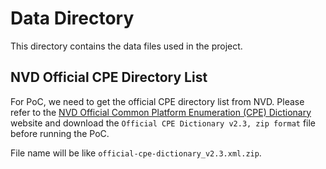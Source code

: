 # Data Directory

This directory contains the data files used in the project.

## NVD Official CPE Directory List

For PoC, we need to get the official CPE directory list from NVD. Please refer to the [NVD Official Common Platform Enumeration (CPE) Dictionary](https://nvd.nist.gov/products/cpe) website and download the `Official CPE Dictionary v2.3, zip format` file before running the PoC.

File name will be like `official-cpe-dictionary_v2.3.xml.zip`.

